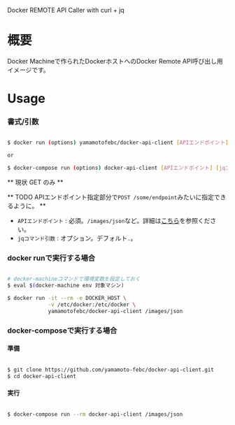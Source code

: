 Docker REMOTE API Caller with curl + jq

# 概要

Docker Machineで作られたDockerホストへのDocker Remote API呼び出し用イメージです。

# Usage

### 書式/引数
```bash

$ docker run (options) yamamotofebc/docker-api-client [APIエンドポイント] [jqコマンド引数]

or

$ docker-compose run (options) docker-api-client [APIエンドポイント] [jqコマンド引数]

```

  ** 現状 GET のみ **

  ** TODO APIエンドポイント指定部分で`POST /some/endpoint`みたいに指定できるように。 **

  - `APIエンドポイント` : 必須。`/images/json`など。詳細は[こちら](https://docs.docker.com/engine/reference/api/docker_remote_api/)を参照ください。
  - `jqコマンド引数` : オプション。デフォルト`.`。

### docker runで実行する場合

```bash

# docker-machineコマンドで環境変数を設定しておく
$ eval $(docker-machine env 対象マシン)

$ docker run -it --rm -e DOCKER_HOST \
             -v /etc/docker:/etc/docker \
             yamamotofebc/docker-api-client /images/json

```

### docker-composeで実行する場合

#### 準備

```bash

$ git clone https://github.com/yamamoto-febc/docker-api-client.git
$ cd docker-api-client

```

#### 実行

```bash

$ docker-compose run --rm docker-api-client /images/json

```


